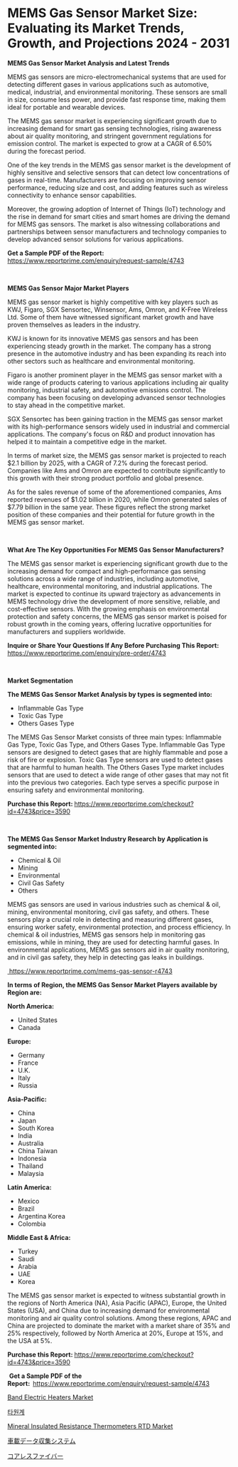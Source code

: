 <p><h1>MEMS Gas Sensor Market Size: Evaluating its Market Trends, Growth, and Projections 2024 - 2031</h1></p><p><strong>MEMS Gas Sensor Market Analysis and Latest Trends</strong></p>
<p><p>MEMS gas sensors are micro-electromechanical systems that are used for detecting different gases in various applications such as automotive, medical, industrial, and environmental monitoring. These sensors are small in size, consume less power, and provide fast response time, making them ideal for portable and wearable devices.</p><p>The MEMS gas sensor market is experiencing significant growth due to increasing demand for smart gas sensing technologies, rising awareness about air quality monitoring, and stringent government regulations for emission control. The market is expected to grow at a CAGR of 6.50% during the forecast period.</p><p>One of the key trends in the MEMS gas sensor market is the development of highly sensitive and selective sensors that can detect low concentrations of gases in real-time. Manufacturers are focusing on improving sensor performance, reducing size and cost, and adding features such as wireless connectivity to enhance sensor capabilities.</p><p>Moreover, the growing adoption of Internet of Things (IoT) technology and the rise in demand for smart cities and smart homes are driving the demand for MEMS gas sensors. The market is also witnessing collaborations and partnerships between sensor manufacturers and technology companies to develop advanced sensor solutions for various applications.</p></p>
<p><strong>Get a Sample PDF of the Report:&nbsp;</strong> <a href="https://www.reportprime.com/enquiry/request-sample/4743">https://www.reportprime.com/enquiry/request-sample/4743</a></p>
<p>&nbsp;</p>
<p><strong>MEMS Gas Sensor Major Market Players</strong></p>
<p><p>MEMS gas sensor market is highly competitive with key players such as KWJ, Figaro, SGX Sensortec, Winsensor, Ams, Omron, and K-Free Wireless Ltd. Some of them have witnessed significant market growth and have proven themselves as leaders in the industry.</p><p>KWJ is known for its innovative MEMS gas sensors and has been experiencing steady growth in the market. The company has a strong presence in the automotive industry and has been expanding its reach into other sectors such as healthcare and environmental monitoring.</p><p>Figaro is another prominent player in the MEMS gas sensor market with a wide range of products catering to various applications including air quality monitoring, industrial safety, and automotive emissions control. The company has been focusing on developing advanced sensor technologies to stay ahead in the competitive market.</p><p>SGX Sensortec has been gaining traction in the MEMS gas sensor market with its high-performance sensors widely used in industrial and commercial applications. The company's focus on R&D and product innovation has helped it to maintain a competitive edge in the market.</p><p>In terms of market size, the MEMS gas sensor market is projected to reach $2.1 billion by 2025, with a CAGR of 7.2% during the forecast period. Companies like Ams and Omron are expected to contribute significantly to this growth with their strong product portfolio and global presence.</p><p>As for the sales revenue of some of the aforementioned companies, Ams reported revenues of $1.02 billion in 2020, while Omron generated sales of $7.79 billion in the same year. These figures reflect the strong market position of these companies and their potential for future growth in the MEMS gas sensor market.</p></p>
<p>&nbsp;</p>
<p><strong>What Are The Key Opportunities For MEMS Gas Sensor Manufacturers?</strong></p>
<p><p>The MEMS gas sensor market is experiencing significant growth due to the increasing demand for compact and high-performance gas sensing solutions across a wide range of industries, including automotive, healthcare, environmental monitoring, and industrial applications. The market is expected to continue its upward trajectory as advancements in MEMS technology drive the development of more sensitive, reliable, and cost-effective sensors. With the growing emphasis on environmental protection and safety concerns, the MEMS gas sensor market is poised for robust growth in the coming years, offering lucrative opportunities for manufacturers and suppliers worldwide.</p></p>
<p><strong>Inquire or Share Your Questions If Any Before Purchasing This Report:</strong> <a href="https://www.reportprime.com/enquiry/pre-order/4743">https://www.reportprime.com/enquiry/pre-order/4743</a></p>
<p>&nbsp;</p>
<p><strong>Market Segmentation</strong></p>
<p><strong>The MEMS Gas Sensor Market Analysis by types is segmented into:</strong></p>
<p><ul><li>Inflammable Gas Type</li><li>Toxic Gas Type</li><li>Others Gases Type</li></ul></p>
<p><p>The MEMS Gas Sensor Market consists of three main types: Inflammable Gas Type, Toxic Gas Type, and Others Gases Type. Inflammable Gas Type sensors are designed to detect gases that are highly flammable and pose a risk of fire or explosion. Toxic Gas Type sensors are used to detect gases that are harmful to human health. The Others Gases Type market includes sensors that are used to detect a wide range of other gases that may not fit into the previous two categories. Each type serves a specific purpose in ensuring safety and environmental monitoring.</p></p>
<p><strong>Purchase this Report:&nbsp;</strong><a href="https://www.reportprime.com/checkout?id=4743&price=3590">https://www.reportprime.com/checkout?id=4743&price=3590</a></p>
<p>&nbsp;</p>
<p><strong>The MEMS Gas Sensor Market Industry Research by Application is segmented into:</strong></p>
<p><ul><li>Chemical & Oil</li><li>Mining</li><li>Environmental</li><li>Civil Gas Safety</li><li>Others</li></ul></p>
<p><p>MEMS gas sensors are used in various industries such as chemical & oil, mining, environmental monitoring, civil gas safety, and others. These sensors play a crucial role in detecting and measuring different gases, ensuring worker safety, environmental protection, and process efficiency. In chemical & oil industries, MEMS gas sensors help in monitoring gas emissions, while in mining, they are used for detecting harmful gases. In environmental applications, MEMS gas sensors aid in air quality monitoring, and in civil gas safety, they help in detecting gas leaks in buildings.</p></p>
<p><a href="https://www.reportprime.com/mems-gas-sensor-r4743">&nbsp;https://www.reportprime.com/mems-gas-sensor-r4743</a></p>
<p><strong>In terms of Region, the MEMS Gas Sensor Market Players available by Region are:</strong></p>
<p>
    <p> <strong> North America: </strong>
        <ul>
            <li>United States</li>
            <li>Canada</li>
        </ul>
        </p> 
    <p> <strong> Europe: </strong>
        <ul>
            <li>Germany</li>
            <li>France</li>
            <li>U.K.</li>
            <li>Italy</li>
            <li>Russia</li>
        </ul>
        </p> 
    <p> <strong> Asia-Pacific: </strong>
        <ul>
            <li>China</li>
            <li>Japan</li>
            <li>South Korea</li>
            <li>India</li>
            <li>Australia</li>
            <li>China Taiwan</li>
            <li>Indonesia</li>
            <li>Thailand</li>
            <li>Malaysia</li>
        </ul>
        </p> 
    <p> <strong> Latin America: </strong>
        <ul>
            <li>Mexico</li>
            <li>Brazil</li>
            <li>Argentina Korea</li>
            <li>Colombia</li>
        </ul>
        </p> 
    <p> <strong> Middle East & Africa: </strong>
        <ul>
            <li>Turkey</li>
            <li>Saudi</li>
            <li>Arabia</li>
            <li>UAE</li>
            <li>Korea</li>
        </ul>
    </p>
    </p>
<p><p>The MEMS gas sensor market is expected to witness substantial growth in the regions of North America (NA), Asia Pacific (APAC), Europe, the United States (USA), and China due to increasing demand for environmental monitoring and air quality control solutions. Among these regions, APAC and China are projected to dominate the market with a market share of 35% and 25% respectively, followed by North America at 20%, Europe at 15%, and the USA at 5%.</p></p>
<p><strong>Purchase this Report: </strong><a href="https://www.reportprime.com/checkout?id=4743&price=3590">https://www.reportprime.com/checkout?id=4743&price=3590</a></p>
<p>&nbsp;<strong>Get a Sample PDF of the Report:&nbsp;&nbsp;</strong><a href="https://www.reportprime.com/enquiry/request-sample/4743">https://www.reportprime.com/enquiry/request-sample/4743</a></p>
<p><strong></strong></p>
<p><p><a href="https://github.com/RosemarieLeffler2023/Market-Research-Report-List-1/blob/main/band-electric-heaters-market.md">Band Electric Heaters Market</a></p><p><a href="https://github.com/durgin521/Market-Research-Report-List-1/blob/main/278469170167.md">타원계</a></p><p><a href="https://github.com/susanjprice2023/Market-Research-Report-List-1/blob/main/mineral-insulated-resistance-thermometers-rtd-market.md">Mineral Insulated Resistance Thermometers RTD Market</a></p><p><a href="https://github.com/NovaStamm2023/Market-Research-Report-List-1/blob/main/947666673753.md">車載データ収集システム</a></p><p><a href="https://github.com/JerelSchulit20231/Market-Research-Report-List-1/blob/main/332434373754.md">コアレスファイバー</a></p></p>